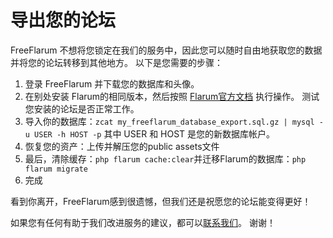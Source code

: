 # 导出您的论坛

FreeFlarum 不想将您锁定在我们的服务中，因此您可以随时自由地获取您的数据并将您的论坛转移到其他地方。 以下是您需要的步骤：

1. 登录 FreeFlarum 并下载您的数据库和头像。
2. 在别处安装 Flarum的相同版本，然后按照 [Flarum官方文档](https://docs.flarum.org/zh/install/) 执行操作。 测试您安装的论坛是否正常工作。
3. 导入你的数据库：`zcat my_freeflarum_database_export.sql.gz | mysql -u USER -h HOST -p` 其中 USER 和 HOST 是您的新数据库帐户。
4. 恢复您的资产：上传并解压您的public assets文件
5. 最后，清除缓存：`php flarum cache:clear`并迁移Flarum的数据库：`php flarum migrate`
6. 完成

看到你离开，FreeFlarum感到很遗憾，但我们还是祝愿您的论坛能变得更好！

如果您有任何有助于我们改进服务的建议，都可以[联系我们](https://freeflarum.com/support)。 谢谢！
